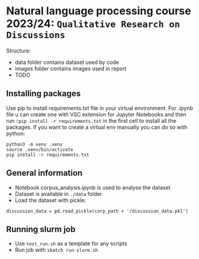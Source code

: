 # Natural language processing course 2023/24: `Qualitative Research on Discussions`

Structure:
- data folder contains dataset used by code
- images folder contains images used in report
- TODO

## Installing packages
Use pip to install requirements.txt file in your virtual environment. For .ipynb file u can create one with VSC extension for Jupyter Notebooks and then run `!pip install -r requirements.txt` in the first cell to install all the packages. If you want to create a virtual env manually you can do so with python:
```
python3 -m venv .venv
source .venv/bin/activate
pip install -r requirements.txt
```

## General information
- Notebook corpus_analysis.ipynb is used to analyse the dataset
- Dataset is available in `./data` folder
- Load the dataset with pickle:
```
discussion_data = pd.read_pickle(corp_path + '/discussion_data.pkl')
```

## Running slurm job
- Use `test_run.sh` as a template for any scripts
- Run job with `sbatch run-slurm.sh`


